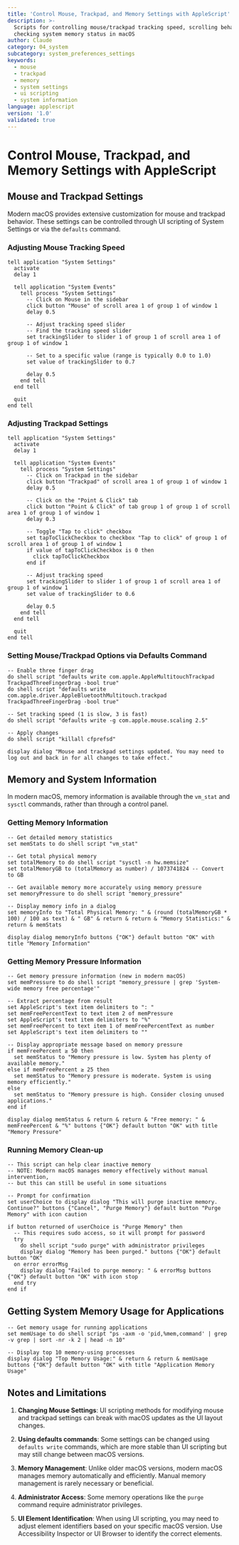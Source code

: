```yaml
---
title: 'Control Mouse, Trackpad, and Memory Settings with AppleScript'
description: >-
  Scripts for controlling mouse/trackpad tracking speed, scrolling behavior, and
  checking system memory status in macOS
author: Claude
category: 04_system
subcategory: system_preferences_settings
keywords:
  - mouse
  - trackpad
  - memory
  - system settings
  - ui scripting
  - system information
language: applescript
version: '1.0'
validated: true
---
```


# Control Mouse, Trackpad, and Memory Settings with AppleScript

## Mouse and Trackpad Settings

Modern macOS provides extensive customization for mouse and trackpad behavior. These settings can be controlled through UI scripting of System Settings or via the `defaults` command.

### Adjusting Mouse Tracking Speed

```applescript
tell application "System Settings"
  activate
  delay 1
  
  tell application "System Events"
    tell process "System Settings"
      -- Click on Mouse in the sidebar
      click button "Mouse" of scroll area 1 of group 1 of window 1
      delay 0.5
      
      -- Adjust tracking speed slider
      -- Find the tracking speed slider
      set trackingSlider to slider 1 of group 1 of scroll area 1 of group 1 of window 1
      
      -- Set to a specific value (range is typically 0.0 to 1.0)
      set value of trackingSlider to 0.7
      
      delay 0.5
    end tell
  end tell
  
  quit
end tell
```

### Adjusting Trackpad Settings

```applescript
tell application "System Settings"
  activate
  delay 1
  
  tell application "System Events"
    tell process "System Settings"
      -- Click on Trackpad in the sidebar
      click button "Trackpad" of scroll area 1 of group 1 of window 1
      delay 0.5
      
      -- Click on the "Point & Click" tab
      click button "Point & Click" of tab group 1 of group 1 of scroll area 1 of group 1 of window 1
      delay 0.3
      
      -- Toggle "Tap to click" checkbox
      set tapToClickCheckbox to checkbox "Tap to click" of group 1 of scroll area 1 of group 1 of window 1
      if value of tapToClickCheckbox is 0 then
        click tapToClickCheckbox
      end if
      
      -- Adjust tracking speed
      set trackingSlider to slider 1 of group 1 of scroll area 1 of group 1 of window 1
      set value of trackingSlider to 0.6
      
      delay 0.5
    end tell
  end tell
  
  quit
end tell
```

### Setting Mouse/Trackpad Options via Defaults Command

```applescript
-- Enable three finger drag
do shell script "defaults write com.apple.AppleMultitouchTrackpad TrackpadThreeFingerDrag -bool true"
do shell script "defaults write com.apple.driver.AppleBluetoothMultitouch.trackpad TrackpadThreeFingerDrag -bool true"

-- Set tracking speed (1 is slow, 3 is fast)
do shell script "defaults write -g com.apple.mouse.scaling 2.5"

-- Apply changes
do shell script "killall cfprefsd"

display dialog "Mouse and trackpad settings updated. You may need to log out and back in for all changes to take effect."
```

## Memory and System Information

In modern macOS, memory information is available through the `vm_stat` and `sysctl` commands, rather than through a control panel.

### Getting Memory Information

```applescript
-- Get detailed memory statistics
set memStats to do shell script "vm_stat"

-- Get total physical memory
set totalMemory to do shell script "sysctl -n hw.memsize"
set totalMemoryGB to (totalMemory as number) / 1073741824 -- Convert to GB

-- Get available memory more accurately using memory pressure
set memoryPressure to do shell script "memory_pressure"

-- Display memory info in a dialog
set memoryInfo to "Total Physical Memory: " & (round (totalMemoryGB * 100) / 100 as text) & " GB" & return & return & "Memory Statistics:" & return & memStats

display dialog memoryInfo buttons {"OK"} default button "OK" with title "Memory Information"
```

### Getting Memory Pressure Information

```applescript
-- Get memory pressure information (new in modern macOS)
set memPressure to do shell script "memory_pressure | grep 'System-wide memory free percentage'"

-- Extract percentage from result
set AppleScript's text item delimiters to ": "
set memFreePercentText to text item 2 of memPressure
set AppleScript's text item delimiters to "%"
set memFreePercent to text item 1 of memFreePercentText as number
set AppleScript's text item delimiters to ""

-- Display appropriate message based on memory pressure
if memFreePercent ≥ 50 then
  set memStatus to "Memory pressure is low. System has plenty of available memory."
else if memFreePercent ≥ 25 then
  set memStatus to "Memory pressure is moderate. System is using memory efficiently."
else
  set memStatus to "Memory pressure is high. Consider closing unused applications."
end if

display dialog memStatus & return & return & "Free memory: " & memFreePercent & "%" buttons {"OK"} default button "OK" with title "Memory Pressure"
```

### Running Memory Clean-up

```applescript
-- This script can help clear inactive memory
-- NOTE: Modern macOS manages memory effectively without manual intervention,
-- but this can still be useful in some situations

-- Prompt for confirmation
set userChoice to display dialog "This will purge inactive memory. Continue?" buttons {"Cancel", "Purge Memory"} default button "Purge Memory" with icon caution

if button returned of userChoice is "Purge Memory" then
  -- This requires sudo access, so it will prompt for password
  try
    do shell script "sudo purge" with administrator privileges
    display dialog "Memory has been purged." buttons {"OK"} default button "OK"
  on error errorMsg
    display dialog "Failed to purge memory: " & errorMsg buttons {"OK"} default button "OK" with icon stop
  end try
end if
```

## Getting System Memory Usage for Applications

```applescript
-- Get memory usage for running applications
set memUsage to do shell script "ps -axm -o 'pid,%mem,command' | grep -v grep | sort -nr -k 2 | head -n 10"

-- Display top 10 memory-using processes
display dialog "Top Memory Usage:" & return & return & memUsage buttons {"OK"} default button "OK" with title "Application Memory Usage"
```

## Notes and Limitations

1. **Changing Mouse Settings**: UI scripting methods for modifying mouse and trackpad settings can break with macOS updates as the UI layout changes.

2. **Using defaults commands**: Some settings can be changed using `defaults write` commands, which are more stable than UI scripting but may still change between macOS versions.

3. **Memory Management**: Unlike older macOS versions, modern macOS manages memory automatically and efficiently. Manual memory management is rarely necessary or beneficial.

4. **Administrator Access**: Some memory operations like the `purge` command require administrator privileges.

5. **UI Element Identification**: When using UI scripting, you may need to adjust element identifiers based on your specific macOS version. Use Accessibility Inspector or UI Browser to identify the correct elements.
